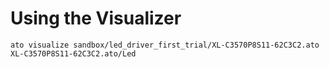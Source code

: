 # Using the Visualizer

`ato visualize sandbox/led_driver_first_trial/XL-C3570P8S11-62C3C2.ato XL-C3570P8S11-62C3C2.ato/Led`
